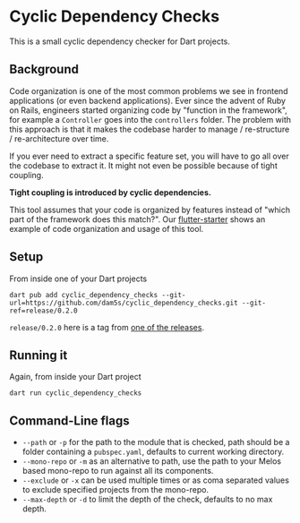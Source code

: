 # Cyclic Dependency Checks

This is a small cyclic dependency checker for Dart projects.

## Background

Code organization is one of the most common problems we see in frontend applications
(or even backend applications). Ever since the advent of Ruby on Rails, engineers started organizing code by "function
in the framework", for example a `Controller` goes into the `controllers` folder.
The problem with this approach is that it makes the codebase harder to manage / re-structure / re-architecture 
over time.

If you ever need to extract a specific feature set, you will have to go all over the codebase to extract it.
It might not even be possible because of tight coupling.

**Tight coupling is introduced by cyclic dependencies.**

This tool assumes that your code is organized by features
instead of "which part of the framework does this match?".
Our [flutter-starter](https://github.com/initialcapacity/flutter-starter) shows an example of code organization 
and usage of this tool.

## Setup

From inside one of your Dart projects

```
dart pub add cyclic_dependency_checks --git-url=https://github.com/dam5s/cyclic_dependency_checks.git --git-ref=release/0.2.0
```

`release/0.2.0` here is a tag from [one of the releases](https://github.com/dam5s/cyclic_dependency_checks/releases). 

## Running it

Again, from inside your Dart project

```
dart run cyclic_dependency_checks
```

## Command-Line flags

 * `--path` or `-p` for the path to the module that is checked, path should be a folder containing a `pubspec.yaml`,
   defaults to current working directory.
 * `--mono-repo` or `-m` as an alternative to path, use the path to your Melos based mono-repo
   to run against all its components.
 * `--exclude` or `-x` can be used multiple times or as coma separated values to exclude specified projects from the mono-repo.
 * `--max-depth` or `-d` to limit the depth of the check, defaults to no max depth.
